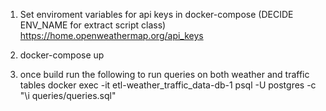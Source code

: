 1. Set enviroment variables for api keys in docker-compose (DECIDE ENV_NAME for extract script class) https://home.openweathermap.org/api_keys

2. docker-compose up
3. once build run the following to run queries on both weather and traffic tables
   docker exec -it etl-weather_traffic_data-db-1 psql -U postgres -c "\i queries/queries.sql"

